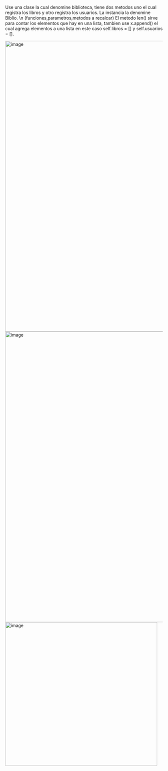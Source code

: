 Use una clase la cual denomine biblioteca, tiene dos metodos uno el cual registra los libros y otro registra los usuarios. La instancia la denomine Biblio. 
\n (funciones,parametros,metodos a recalcar) El metodo len() sirve para contar los elementos que hay en una lista, tambien use x.append() el cual agrega elementos a una lista en este caso self.libros = [] y self.usuarios = [].

<img width="559" height="927" alt="image" src="https://github.com/user-attachments/assets/5d6bb59e-508f-4052-adda-358866768b38" /><img width="559" height="927" alt="image" src="https://github.com/user-attachments/assets/7be79b77-4c20-4cfa-82b0-c334d1db7ae9" />
<img width="486" height="458" alt="image" src="https://github.com/user-attachments/assets/83542ad1-81f5-48f6-bfb2-e3b6fa2a579f" />


